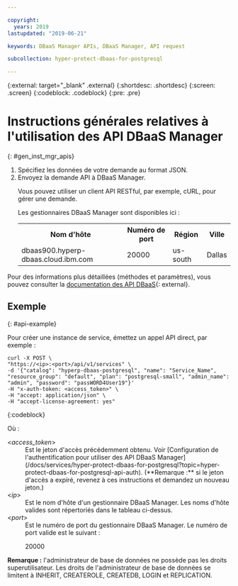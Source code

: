 ```yaml
---

copyright:
  years: 2019
lastupdated: "2019-06-21"

keywords: DBaaS Manager APIs, DBaaS Manager, API request

subcollection: hyper-protect-dbaas-for-postgresql

---
```


{:external: target="_blank" .external}
{:shortdesc: .shortdesc}
{:screen: .screen}
{:codeblock: .codeblock}
{:pre: .pre}


# Instructions générales relatives à l'utilisation des API DBaaS Manager
{: #gen_inst_mgr_apis}
<ol>
<li>Spécifiez les données de votre demande au format JSON.
</li>
<li>Envoyez la demande API à DBaaS Manager.
<p>Vous pouvez utiliser un client API RESTful, par exemple, cURL, pour gérer une demande.
</p>
<p>Les gestionnaires DBaaS Manager sont disponibles ici :
<table>
  <tr>
    <th> Nom d'hôte </th>
    <th> Numéro de port </th>
    <th> Région </th>
    <th> Ville </th>
  </tr>
  <tr>
    <td> dbaas900.hyperp-dbaas.cloud.ibm.com </td>
    <td> 20000 </td>
    <td> us-south </td>
    <td> Dallas </td>
  </tr>
</table>
</p>	 
</li>
</ol>

Pour des informations plus détaillées (méthodes et paramètres), vous pouvez consulter la [documentation des API DBaaS](https://{DomainName}/apidocs/hyperp-dbaas){: external}.

## Exemple
{: #api-example}

Pour créer une instance de service, émettez un appel API direct, par exemple :

```
curl -X POST \
"https://<ip>:<port>/api/v1/services" \
-d '{"catalog": "hyperp-dbaas-postgresql", "name": "Service_Name", "resource_group": "default", "plan": "postgresql-small", "admin_name": "admin", "password": "passWORD4User19"}'
-H "x-auth-token: <access_token>" \
-H "accept: application/json" \
-H "accept-license-agreement: yes"
```
{:codeblock}

Où :
<dl>
<dt> &lt;<em>access_token</em>&gt; </dt>
<dd>Est le jeton d'accès précédemment obtenu. Voir [Configuration de l'authentification pour utiliser des API DBaaS Manager](/docs/services/hyper-protect-dbaas-for-postgresql?topic=hyper-protect-dbaas-for-postgresql-api-auth). (**Remarque :** si le jeton d'accès a expiré, revenez à ces instructions et demandez un nouveau jeton.) </dd>
<dt> &lt;<em>ip</em>&gt; </dt>
<dd>Est le nom d'hôte d'un gestionnaire DBaaS Manager. Les noms d'hôte valides sont répertoriés dans le tableau ci-dessus.
</dd>
<dt> &lt;<em>port</em>&gt; </dt>
<dd>Est le numéro de port du gestionnaire DBaaS Manager. Le numéro de port valide est le suivant :
<p>20000</p>
</dd>
</dl>

**Remarque :** l'administrateur de base de données ne possède pas les droits superutilisateur.
Les droits de l'administrateur de base de données se limitent à INHERIT, CREATEROLE, CREATEDB, LOGIN et REPLICATION.
